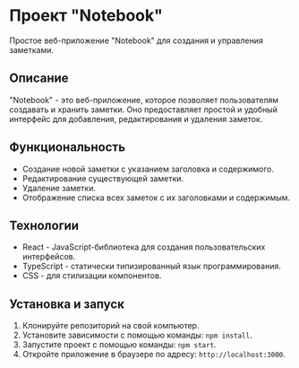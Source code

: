 # Проект "Notebook"

Простое веб-приложение "Notebook" для создания и управления заметками.

## Описание

"Notebook" - это веб-приложение, которое позволяет пользователям создавать и хранить заметки. Оно предоставляет простой и удобный интерфейс для добавления, редактирования и удаления заметок.

## Функциональность

- Создание новой заметки с указанием заголовка и содержимого.
- Редактирование существующей заметки.
- Удаление заметки.
- Отображение списка всех заметок с их заголовками и содержимым.

## Технологии

- React - JavaScript-библиотека для создания пользовательских интерфейсов.
- TypeScript - статически типизированный язык программирования.
- CSS - для стилизации компонентов.

## Установка и запуск

1. Клонируйте репозиторий на свой компьютер.
2. Установите зависимости с помощью команды: `npm install`.
3. Запустите проект с помощью команды: `npm start`.
4. Откройте приложение в браузере по адресу: `http://localhost:3000`.
